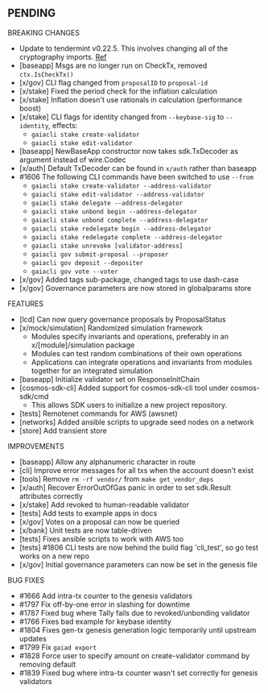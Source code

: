## PENDING

BREAKING CHANGES
* Update to tendermint v0.22.5. This involves changing all of the cryptography imports. [Ref](https://github.com/tendermint/tendermint/pull/1966)
* [baseapp] Msgs are no longer run on CheckTx, removed `ctx.IsCheckTx()`
* [x/gov] CLI flag changed from `proposalID` to `proposal-id`
* [x/stake] Fixed the period check for the inflation calculation
* [x/stake] Inflation doesn't use rationals in calculation (performance boost)
* [x/stake] CLI flags for identity changed from `--keybase-sig` to `--identity`, effects:
  * `gaiacli stake create-validator`
  * `gaiacli stake edit-validator`
* [baseapp] NewBaseApp constructor now takes sdk.TxDecoder as argument instead of wire.Codec
* [x/auth] Default TxDecoder can be found in `x/auth` rather than baseapp
* \#1606 The following CLI commands have been switched to use `--from`
  * `gaiacli stake create-validator --address-validator`
  * `gaiacli stake edit-validator --address-validator`
  * `gaiacli stake delegate --address-delegator`
  * `gaiacli stake unbond begin --address-delegator`
  * `gaiacli stake unbond complete --address-delegator`
  * `gaiacli stake redelegate begin --address-delegator`
  * `gaiacli stake redelegate complete --address-delegator`
  * `gaiacli stake unrevoke [validator-address]`
  * `gaiacli gov submit-proposal --proposer`
  * `gaiacli gov deposit --depositer`
  * `gaiacli gov vote --voter`
* [x/gov] Added tags sub-package, changed tags to use dash-case 
* [x/gov] Governance parameters are now stored in globalparams store

FEATURES
* [lcd] Can now query governance proposals by ProposalStatus
* [x/mock/simulation] Randomized simulation framework
  * Modules specify invariants and operations, preferably in an x/[module]/simulation package
  * Modules can test random combinations of their own operations
  * Applications can integrate operations and invariants from modules together for an integrated simulation
* [baseapp] Initialize validator set on ResponseInitChain
* [cosmos-sdk-cli] Added support for cosmos-sdk-cli tool under cosmos-sdk/cmd	
   * This allows SDK users to initialize a new project repository.
* [tests] Remotenet commands for AWS (awsnet)
* [networks] Added ansible scripts to upgrade seed nodes on a network
* [store] Add transient store

IMPROVEMENTS
* [baseapp] Allow any alphanumeric character in route
* [cli] Improve error messages for all txs when the account doesn't exist
* [tools] Remove `rm -rf vendor/` from `make get_vendor_deps`
* [x/auth] Recover ErrorOutOfGas panic in order to set sdk.Result attributes correctly
* [x/stake] Add revoked to human-readable validator 
* [tests] Add tests to example apps in docs
* [x/gov] Votes on a proposal can now be queried
* [x/bank] Unit tests are now table-driven
* [tests] Fixes ansible scripts to work with AWS too
* [tests] \#1806 CLI tests are now behind the build flag 'cli_test', so go test works on a new repo
* [x/gov] Initial governance parameters can now be set in the genesis file

BUG FIXES
*  \#1666 Add intra-tx counter to the genesis validators
*  \#1797 Fix off-by-one error in slashing for downtime
*  \#1787 Fixed bug where Tally fails due to revoked/unbonding validator
*  \#1766 Fixes bad example for keybase identity
*  \#1804 Fixes gen-tx genesis generation logic temporarily until upstream updates
*  \#1799 Fix `gaiad export`
*  \#1828 Force user to specify amount on create-validator command by removing default
*  \#1839 Fixed bug where intra-tx counter wasn't set correctly for genesis validators
